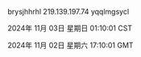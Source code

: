 brysjhhrhl 219.139.197.74 yqqlmgsycl

2024年 11月 03日 星期日 01:10:01 CST

2024年 11月 02日 星期六 17:10:01 GMT
